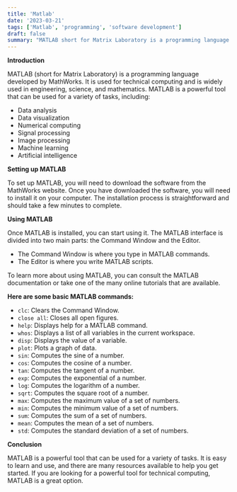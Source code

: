 ```yaml
---
title: 'Matlab'
date: '2023-03-21'
tags: ['Matlab', 'programming', 'software development']
draft: false
summary: "MATLAB short for Matrix Laboratory is a programming language developed by MathWorks. It is used for technical computing and is widely used in engineering, science, and mathematics."
---
```


**Introduction**

MATLAB (short for Matrix Laboratory) is a programming language developed by MathWorks. It is used for technical computing and is widely used in engineering, science, and mathematics. MATLAB is a powerful tool that can be used for a variety of tasks, including:

* Data analysis
* Data visualization
* Numerical computing
* Signal processing
* Image processing
* Machine learning
* Artificial intelligence

**Setting up MATLAB**

To set up MATLAB, you will need to download the software from the MathWorks website. Once you have downloaded the software, you will need to install it on your computer. The installation process is straightforward and should take a few minutes to complete.

**Using MATLAB**

Once MATLAB is installed, you can start using it. The MATLAB interface is divided into two main parts: the Command Window and the Editor.

* The Command Window is where you type in MATLAB commands.
* The Editor is where you write MATLAB scripts.

To learn more about using MATLAB, you can consult the MATLAB documentation or take one of the many online tutorials that are available.

**Here are some basic MATLAB commands:**

* `clc`: Clears the Command Window.
* `close all`: Closes all open figures.
* `help`: Displays help for a MATLAB command.
* `whos`: Displays a list of all variables in the current workspace.
* `disp`: Displays the value of a variable.
* `plot`: Plots a graph of data.
* `sin`: Computes the sine of a number.
* `cos`: Computes the cosine of a number.
* `tan`: Computes the tangent of a number.
* `exp`: Computes the exponential of a number.
* `log`: Computes the logarithm of a number.
* `sqrt`: Computes the square root of a number.
* `max`: Computes the maximum value of a set of numbers.
* `min`: Computes the minimum value of a set of numbers.
* `sum`: Computes the sum of a set of numbers.
* `mean`: Computes the mean of a set of numbers.
* `std`: Computes the standard deviation of a set of numbers.

**Conclusion**

MATLAB is a powerful tool that can be used for a variety of tasks. It is easy to learn and use, and there are many resources available to help you get started. If you are looking for a powerful tool for technical computing, MATLAB is a great option.